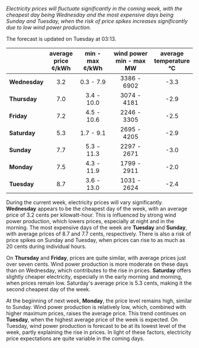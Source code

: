 *Electricity prices will fluctuate significantly in the coming week, with the cheapest day being Wednesday and the most expensive days being Sunday and Tuesday, when the risk of price spikes increases significantly due to low wind power production.*

The forecast is updated on Tuesday at 03:13.

|               | average<br>price<br>¢/kWh | min - max<br>¢/kWh | wind power<br>min - max<br>MW | average<br>temperature<br>°C |
|:-------------|:----------------:|:----------------:|:-------------:|:-------------:|
| **Wednesday** | 3.2 | 0.3 - 7.9 | 3386 - 6902 | -3.3 |
| **Thursday**   | 7.0 | 3.4 - 10.0 | 3074 - 4181 | -2.9 |
| **Friday** | 7.2 | 4.5 - 10.6 | 2246 - 3305 | -2.5 |
| **Saturday**  | 5.3 | 1.7 - 9.1 | 2695 - 4205 | -2.9 |
| **Sunday** | 7.7 | 5.3 - 11.3 | 2297 - 2671 | -3.0 |
| **Monday** | 7.5 | 4.3 - 11.9 | 1799 - 2911 | -2.0 |
| **Tuesday**   | 8.7 | 3.6 - 13.0 | 1031 - 2624 | -2.4 |

During the current week, electricity prices will vary significantly. **Wednesday** appears to be the cheapest day of the week, with an average price of 3.2 cents per kilowatt-hour. This is influenced by strong wind power production, which lowers prices, especially at night and in the morning. The most expensive days of the week are **Tuesday** and **Sunday**, with average prices of 8.7 and 7.7 cents, respectively. There is also a risk of price spikes on Sunday and Tuesday, when prices can rise to as much as 20 cents during individual hours.

On **Thursday** and **Friday**, prices are quite similar, with average prices just over seven cents. Wind power production is more moderate on these days than on Wednesday, which contributes to the rise in prices. **Saturday** offers slightly cheaper electricity, especially in the early morning and morning, when prices remain low. Saturday's average price is 5.3 cents, making it the second cheapest day of the week.

At the beginning of next week, **Monday**, the price level remains high, similar to Sunday. Wind power production is relatively low, which, combined with higher maximum prices, raises the average price. This trend continues on **Tuesday**, when the highest average price of the week is expected. On Tuesday, wind power production is forecast to be at its lowest level of the week, partly explaining the rise in prices. In light of these factors, electricity price expectations are quite variable in the coming days.
